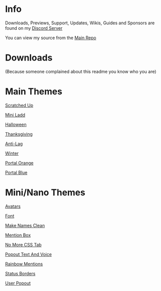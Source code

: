# Info
Downloads, Previews, Support, Updates, Wikis, Guides and Sponsors are found on my [Discord Server](https://discord.gg/K6Gevwk)

You can view my source from the [Main Repo](https://github.com/NFLD99/Better-Discord)


# Downloads
(Because someone complained about this readme you know who you are)


# Main Themes

[Scratched Up](https://betterdiscord.net/ghdl?id=840)

[Mini Ladd](https://betterdiscord.net/ghdl?id=861)

[Halloween](https://betterdiscord.net/ghdl?id=1034)

[Thanksgiving](https://betterdiscord.net/ghdl?id=1039)

[Anti-Lag](https://betterdiscord.net/ghdl?id=1146)

[Winter](https://betterdiscord.net/ghdl?id=1145)

[Portal Orange](https://betterdiscord.net/ghdl?id=1160)

[Portal Blue](https://betterdiscord.net/ghdl?id=1161)


# Mini/Nano Themes

[Avatars](https://betterdiscord.net/ghdl?id=862)

[Font](https://betterdiscord.net/ghdl?id=863)

[Make Names Clean](https://betterdiscord.net/ghdl?id=908)

[Mention Box](https://betterdiscord.net/ghdl?id=873)

[No More CSS Tab](https://betterdiscord.net/ghdl?id=909)

[Popout Text And Voice](https://betterdiscord.net/ghdl?id=864)

[Rainbow Mentions](https://betterdiscord.net/ghdl?id=865)

[Status Borders](https://betterdiscord.net/ghdl?id=1008)

[User Popout](https://betterdiscord.net/ghdl?id=866)
